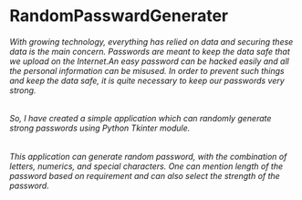 # RandomPasswardGenerater
###### With growing technology, everything has relied on data and securing these data is the main concern. Passwords are meant to keep the data safe that we upload on the Internet.An easy password can be hacked easily and all the personal information can be misused. In order to prevent such things and keep the data safe, it is quite necessary to keep our passwords very strong.
###### So, I have created a simple application which can randomly generate strong passwords using Python Tkinter module.
###### This application can generate random password, with the combination of letters, numerics, and special characters. One can mention length of the password based on requirement and   can also select the strength of the password.
